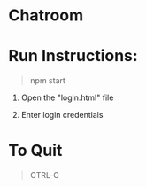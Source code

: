 # Chatroom

# Run Instructions: 
> npm start 

1. Open the "login.html" file 

2. Enter login credentials 

# To Quit 
> CTRL-C  